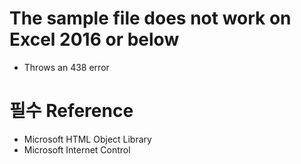 # The sample file does not work on Excel 2016 or below
- Throws an 438 error

# 필수 Reference
- Microsoft HTML Object Library
- Microsoft Internet Control